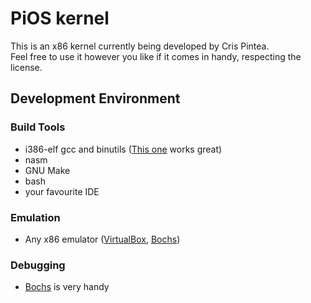 # PiOS kernel
This is an x86 kernel currently being developed by Cris Pintea.   
Feel free to use it however you like if it comes in handy, respecting the license.

## Development Environment
### Build Tools
  - i386-elf gcc and binutils ([This one](https://github.com/lordmilko/i686-elf-tools/releases) works great)
  - nasm
  - GNU Make
  - bash
  - your favourite IDE

### Emulation
  - Any x86 emulator ([VirtualBox](https://www.virtualbox.org/wiki/Linux_Downloads), [Bochs](http://bochs.sourceforge.net/))

### Debugging
  - [Bochs](http://bochs.sourceforge.net/) is very handy

